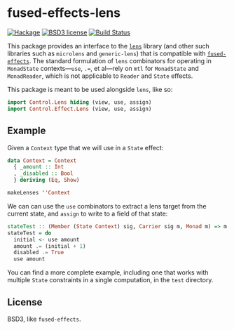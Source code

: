 # fused-effects-lens

[![Hackage](https://img.shields.io/hackage/v/fused-effects-lens.svg)](https://hackage.haskell.org/package/fused-effects-lens)
[![BSD3 license](https://img.shields.io/badge/license-BSD3-blue.svg)](LICENSE)
[![Build Status](https://action-badges.now.sh/fused-effects/fused-effects-lens)](https://github.com/fused-effects/fused-effects-lens/actions)

This package provides an interface to the [`lens`](https://github.com/ekmett/lens) library (and other such libraries such as `microlens` and `generic-lens`) that is compatible with [`fused-effects`](https://github.com/robrix/fused-effects). The standard formulation of `lens` combinators for operating in `MonadState` contexts—`use`, `.=`, et al—rely on `mtl` for `MonadState` and `MonadReader`, which is not applicable to `Reader` and `State` effects.

This package is meant to be used alongside `lens`, like so:

``` haskell
import Control.Lens hiding (view, use, assign)
import Control.Effect.Lens (view, use, assign)
```

## Example

Given a `Context` type that we will use in a `State` effect:

``` haskell
data Context = Context
  { _amount :: Int
  , _disabled :: Bool
  } deriving (Eq, Show)

makeLenses ''Context
```

We can can use the `use` combinators to extract a lens target from the current state, and `assign` to write to a field of that state:

``` haskell
stateTest :: (Member (State Context) sig, Carrier sig m, Monad m) => m Int
stateTest = do
  initial <- use amount
  amount .= (initial + 1)
  disabled .= True
  use amount
```

You can find a more complete example, including one that works with multiple `State` constraints in a single computation, in the `test` directory.

## License

BSD3, like `fused-effects`.

